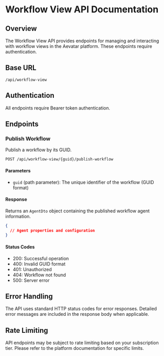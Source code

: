 # Workflow View API Documentation

## Overview

The Workflow View API provides endpoints for managing and interacting with workflow views in the Aevatar platform. These endpoints require authentication.

## Base URL

```
/api/workflow-view
```

## Authentication

All endpoints require Bearer token authentication.

## Endpoints

### Publish Workflow

Publish a workflow by its GUID.

```http
POST /api/workflow-view/{guid}/publish-workflow
```

#### Parameters

- `guid` (path parameter): The unique identifier of the workflow (GUID format)

#### Response

Returns an `AgentDto` object containing the published workflow agent information.

```json
{
  // Agent properties and configuration
}
```

#### Status Codes

- 200: Successful operation
- 400: Invalid GUID format
- 401: Unauthorized
- 404: Workflow not found
- 500: Server error

## Error Handling

The API uses standard HTTP status codes for error responses. Detailed error messages are included in the response body when applicable.

## Rate Limiting

API endpoints may be subject to rate limiting based on your subscription tier. Please refer to the platform documentation for specific limits.